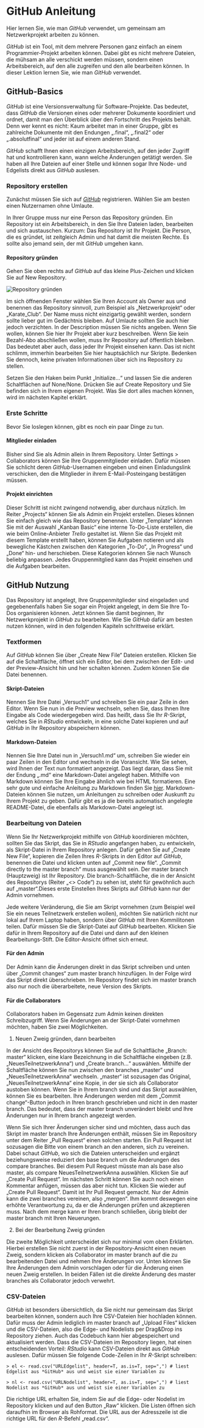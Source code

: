 # GitHub Anleitung
Hier lernen Sie, wie man *GitHub* verwendet, um gemeinsam am Netzwerkprojekt arbeiten zu können.

*GitHub* ist ein Tool, mit dem mehrere Personen ganz einfach an einem Programmier-Projekt arbeiten können. Dabei gibt es nicht mehrere Dateien, die mühsam an alle verschickt werden müssen, sondern einen Arbeitsbereich, auf den alle zugreifen und den alle bearbeiten können. In dieser Lektion lernen Sie, wie man *GitHub* verwendet.

## GitHub-Basics
*GitHub* ist eine Versionsverwaltung für Software-Projekte. Das bedeutet, dass *GitHub* die Versionen eines oder mehrerer Dokumente koordiniert und ordnet, damit man den Überblick über den Fortschritt des Projekts behält. Denn wer kennt es nicht: Kaum arbeitet man in einer Gruppe, gibt es zahlreiche Dokumente mit den Endungen „.final“, „.final2“ oder „.absolutfinal“ und jeder ist auf einem anderen Stand.

*GitHub* schafft Ihnen einen einzigen Arbeitsbereich, auf den jeder Zugriff hat und kontrollieren kann, wann welche Änderungen getätigt werden. Sie haben all Ihre Dateien auf einer Stelle und können sogar Ihre Node- und Edgelists direkt aus *GitHub* auslesen.

### Repository erstellen
Zunächst müssen Sie sich auf [*GitHub*](www.github.com) registrieren. Wählen Sie am besten einen Nutzernamen ohne Umlaute.

In Ihrer Gruppe muss nur eine Person das Repository gründen. Ein Repository ist ein Arbeitsbereich, in den Sie Ihre Dateien laden, bearbeiten und sich austauschen. Kurzum: Das Repository ist Ihr Projekt. Die Person, die es gründet, ist zeitgleich Admin und hat damit die meisten Rechte. Es sollte also jemand sein, der mit *GitHub* umgehen kann.

#### Repository gründen
Gehen Sie oben rechts auf *GitHub* auf das kleine Plus-Zeichen und klicken Sie auf New Repository. 

![Repository gründen](/00_images/NewRepo.png)

Im sich öffnenden Fenster wählen Sie Ihren Account als Owner aus und benennen das Repository sinnvoll, zum Beispiel als „Netzwerkprojekt“ oder „Karate_Club“. Der Name muss nicht einzigartig gewählt werden, sondern sollte lieber gut im Gedächtnis bleiben. Auf Umlaute sollten Sie auch hier jedoch verzichten. In der Description müssen Sie nichts angeben. Wenn Sie wollen, können Sie hier Ihr Projekt aber kurz beschreiben. Wenn Sie kein Bezahl-Abo abschließen wollen, muss Ihr Repository auf öffentlich bleiben. Das bedeutet aber auch, dass jeder Ihr Projekt einsehen kann. Das ist nicht schlimm, immerhin bearbeiten Sie hier hauptsächlich nur Skripte. Bedenken Sie dennoch, keine privaten Informationen über sich ins Repository zu stellen.

Setzen Sie den Haken beim Punkt „Initialize...“ und lassen Sie die anderen Schaltflächen auf None/None. Drücken Sie auf Create Repository und Sie befinden sich in Ihrem eigenen Projekt. Was Sie dort alles machen können, wird im nächsten Kapitel erklärt.

### Erste Schritte
Bevor Sie loslegen können, gibt es noch ein paar Dinge zu tun.

#### Mitglieder einladen
Bisher sind Sie als Admin allein in Ihrem Repository. Unter Settings > Collaborators können Sie Ihre Gruppenmitglieder einladen. Dafür müssen Sie schlicht deren *GitHub*-Usernamen eingeben und einen Einladungslink verschicken, den die Mitglieder in ihrem E-Mail-Posteingang bestätigen müssen.

#### Projekt einrichten
Dieser Schritt ist nicht zwingend notwendig, aber durchaus nützlich. Im Reiter „Projects“ können Sie als Admin ein Projekt erstellen. Dieses können Sie einfach gleich wie das Repository benennen. Unter „Template“ können Sie mit der Auswahl „Kanban Basic“ eine interne To-Do-Liste erstellen, die wie beim Online-Anbieter *Trello* gestaltet ist. Wenn Sie das Projekt mit diesem Template erstellt haben, können Sie Aufgaben notieren und als bewegliche Kästchen zwischen den Kategorien „To-Do“, „In Progress“ und „Done“ hin- und herschieben. Diese Kategorien können Sie nach Wunsch beliebig anpassen. Jedes Gruppenmitglied kann das Projekt einsehen und die Aufgaben bearbeiten.

## GitHub Nutzung
Das Repository ist angelegt, Ihre Gruppenmitglieder sind eingeladen und gegebenenfalls haben Sie sogar ein Projekt angelegt, in dem Sie Ihre To-Dos organisieren können. Jetzt können Sie damit beginnen, Ihr Netzwerkprojekt in *GitHub* zu bearbeiten. Wie Sie *GitHub* dafür am besten nutzen können, wird in den folgenden Kapiteln schrittweise erklärt.

### Textformen
Auf *GitHub* können Sie über „Create New File“ Dateien erstellen. Klicken Sie auf die Schaltfläche, öffnet sich ein Editor, bei dem zwischen der Edit- und der Preview-Ansicht hin und her schalten können. Zudem können Sie die Datei benennen.

#### Skript-Dateien
Nennen Sie Ihre Datei „Versuch1“ und schreiben Sie ein paar Zeile in den Editor. Wenn Sie nun in die Preview wechseln, sehen Sie, dass Ihnen Ihre Eingabe als Code wiedergegeben wird. Das heißt, dass Sie Ihr *R*-Skript, welches Sie in *RStudio* entwickeln, in eine solche Datei kopieren und auf *GitHub* in Ihr Repository abspeichern können.

#### Markdown-Dateien
Nennen Sie Ihre Datei nun in „Versuch1.md“ um, schreiben Sie wieder ein paar Zeilen in den Editor und wechseln in die Voransicht. Wie Sie sehen, wird Ihnen der Text nun formatiert angezeigt. Das liegt daran, dass Sie mit der Endung „.md“ eine Markdown-Datei angelegt haben. Mithilfe von Markdown können Sie Ihre Eingabe ähnlich wie bei HTML formatieren. Eine sehr gute und einfache Anleitung zu Markdown finden Sie [hier](https://guides.github.com/features/mastering-markdown/). Markdown-Dateien können Sie nutzen, um Anleitungen zu schreiben oder Auskunft zu Ihrem Projekt zu geben. Dafür gibt es ja die bereits automatisch angelegte README-Datei, die ebenfalls als Markdown-Datei angelegt ist.

### Bearbeitung von Dateien
Wenn Sie Ihr Netzwerkprojekt mithilfe von *GitHub* koordinieren möchten, sollten Sie das Skript, das Sie in *RStudio* angefangen haben, zu entwickeln, als Skript-Datei in Ihrem Repository anlegen. Dafür gehen Sie auf „Create New File“, kopieren die Zeilen Ihres *R*-Skripts in den Editor auf *GitHub*, benennen die Datei und klicken unten auf „Commit new file“. „Commit directly to the master branch“ muss ausgewählt sein. Der master branch (Hauptzweig) ist Ihr Repository. Die branch-Schaltfläche, die in der Ansicht des Repositorys (Reiter „<> Code“) zu sehen ist, steht für gewöhnlich auch auf „master“.Dieses erste Einstellen Ihres Skripts auf *GitHub* kann nur der Admin vornehmen.

Jede weitere Veränderung, die Sie am Skript vornehmen (zum Beispiel weil Sie ein neues Teilnetzwerk erstellen wollen), möchten Sie natürlich nicht nur lokal auf Ihrem Laptop haben, sondern über *GitHub* mit Ihren Kommilitonen teilen. Dafür müssen Sie die Skript-Datei auf *GitHub* bearbeiten. Klicken Sie dafür in Ihrem Repository auf die Datei und dann auf den kleinen Bearbeitungs-Stift. Die Editor-Ansicht öffnet sich erneut.

#### Für den Admin
Der Admin kann die Änderungen direkt in das Skript schreiben und unten über „Commit changes“ zum master branch hinzufügen. In der Folge wird das Skript direkt überschrieben. Im Repository findet sich im master branch also nur noch die überarbeitete, neue Version des Skripts.

#### Für die Collaborators
Collaborators haben im Gegensatz zum Admin keinen direkten Schreibzugriff. Wenn Sie Änderungen an der Skript-Datei vornehmen möchten, haben Sie zwei Möglichkeiten.

1. Neuen Zweig gründen, dann bearbeiten

In der Ansicht des Repositorys können Sie auf die Schaltfläche „Branch: master“ klicken, eine klare Bezeichnung in die Schaltfläche eingeben (z.B. „NeuesTeilnetzwerkAnna“) und „Create branch...“ auswählen. Mithilfe der Schaltfläche können Sie nun zwischen den branches „master“ und „NeuesTeilnetzwerkAnna“ wechseln. „master“ ist sozusagen das Original,  „NeuesTeilnetzwerkAnna“ eine Kopie, in der sie sich als Collaborator austoben können. Wenn Sie in Ihrem branch sind und das Skript auswählen, können Sie es bearbeiten. Ihre Änderungen werden mit dem „Commit change“-Button jedoch in Ihren branch geschrieben und nicht in den master branch. Das bedeutet, dass der master branch unverändert bleibt und Ihre Änderungen nur in Ihrem branch angezeigt werden.

Wenn Sie sich Ihrer Änderungen sicher sind und möchten, dass auch das Skript im master branch Ihre Änderungen enthält, müssen Sie im Repository unter dem Reiter „Pull Request“ einen solchen starten. Ein Pull Request ist sozusagen die Bitte von einem branch an den anderen, sich zu vereinen. Dabei schaut *GitHub*, wo sich die Dateien unterscheiden und ergänzt beziehungsweise reduziert den base branch um die Änderungen des compare branches. Bei diesem Pull Request müsste man als base also master, als compare NeuesTeilnetzwerkAnna auswählen. Klicken Sie auf „Create Pull Request“. Im nächsten Schritt können Sie auch noch einen Kommentar anfügen, müssen das aber nicht tun. Klicken Sie wieder auf „Create Pull Request“. Damit ist Ihr Pull Request gemacht. Nur der Admin kann die zwei branches vereinen, also „mergen“. Ihm kommt deswegen eine erhöhte Verantwortung zu, da er die Änderungen prüfen und akzeptieren muss. Nach dem merge kann er Ihren branch schließen, übrig bleibt der master branch mit Ihren Neuerungen.

2. Bei der Bearbeitung Zweig gründen

Die zweite Möglichkeit unterscheidet sich nur minimal vom oben Erklärten. Hierbei erstellen Sie nicht zuerst in der Repository-Ansicht einen neuen Zweig, sondern klicken als Collaborator im master branch auf die zu bearbeitenden Datei und nehmen Ihre Änderungen vor. Unten können Sie Ihre Änderungen dem Admin vorschlagen oder für die Änderung einen neuen Zweig erstellen. In beiden Fällen ist die direkte Änderung des master branches als Collaborator jedoch verwehrt.

### CSV-Dateien
*GitHub* ist besonders übersichtlich, da Sie nicht nur gemeinsam das Skript bearbeiten können, sondern auch Ihre CSV-Dateien hier hochladen können. Dafür muss der Admin lediglich im master branch auf „Upload Files“ klicken und die CSV-Dateien, also die Edge- und Nodelists per Drag&Drop ins Repository ziehen. Auch das Codebuch kann hier abgespeichert und aktualisiert werden. Dass die CSV-Dateien im Repository liegen, hat einen entscheidenden Vorteil: *RStudio* kann CSV-Dateien direkt aus *GitHub* auslesen. Dafür müssen Sie folgende Code-Zeilen in Ihr *R*-Skript schreiben:

`> el <- read.csv("URLEdgelist", header=T, as.is=T, sep=",") # liest Edgelist aus *GitHub* aus und weist sie einer Variablen zu`

`> nl <- read.csv("URLNodelist", header=T, as.is=T, sep=",") # liest Nodelist aus *GitHub* aus und weist sie einer Variablen zu`

Die richtige URL erhalten Sie, indem Sie auf die Edge- oder Nodelist im Repository klicken und auf den Button „Raw“ klicken. Die Listen öffnen sich daraufhin im Browser als Rohformat. Die URL aus der Adresszeile ist die richtige URL für den *R*-Befehl „read.csv“.
